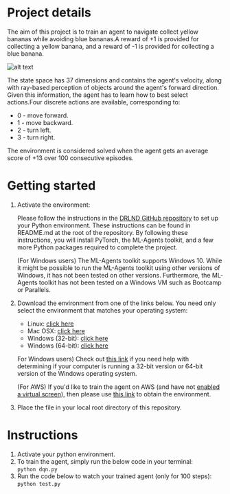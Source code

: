 
# Project details
The aim of this project is to train an agent to navigate collect yellow bananas while avoiding blue bananas.A reward of +1 is provided for collecting a yellow banana, and a reward of -1 is provided for collecting a blue banana. 

![alt text](https://user-images.githubusercontent.com/10624937/42135619-d90f2f28-7d12-11e8-8823-82b970a54d7e.gif)

The state space has 37 dimensions and contains the agent's velocity, along with ray-based perception of objects around the agent's forward direction. Given this information, the agent has to learn how to best select actions.Four discrete actions are available, corresponding to:

* 0 - move forward.
* 1 - move backward.
* 2 - turn left.
* 3 - turn right.

The environment is considered solved when the agent gets an average score of +13 over 100 consecutive episodes.

# Getting started

1. Activate the environment:

    Please follow the instructions in the [DRLND GitHub repository](https://github.com/udacity/deep-reinforcement-learning#dependencies) to set up your Python environment. These instructions can be found in README.md at the root of the repository. By following these instructions, you will install PyTorch, the ML-Agents toolkit, and a few more Python packages required to complete the project.

    (For Windows users) The ML-Agents toolkit supports Windows 10. While it might be possible to run the ML-Agents toolkit using other versions of Windows, it has not been tested on other versions. Furthermore, the ML-Agents toolkit has not been tested on a Windows VM such as Bootcamp or Parallels. 

2. Download the environment from one of the links below. You need only select the environment that matches your operating system:

    * Linux: [click here](https://s3-us-west-1.amazonaws.com/udacity-drlnd/P1/Banana/Banana_Linux.zip)
    * Mac OSX: [click here](https://s3-us-west-1.amazonaws.com/udacity-drlnd/P1/Banana/Banana.app.zip)
    * Windows (32-bit): [click here](https://s3-us-west-1.amazonaws.com/udacity-drlnd/P1/Banana/Banana_Windows_x86.zip)
    * Windows (64-bit): [click here](https://s3-us-west-1.amazonaws.com/udacity-drlnd/P1/Banana/Banana_Windows_x86_64.zip)

    For Windows users) Check out [this link](https://support.microsoft.com/en-us/help/827218/how-to-determine-whether-a-computer-is-running-a-32-bit-version-or-64) if you need help with determining if your computer is running a 32-bit version or 64-bit version of the Windows operating system.

    (For AWS) If you'd like to train the agent on AWS (and have not [enabled a virtual screen](https://github.com/Unity-Technologies/ml-agents/blob/master/docs/Training-on-Amazon-Web-Service.md)), then please use [this link](https://github.com/Unity-Technologies/ml-agents/blob/master/docs/Training-on-Amazon-Web-Service.md) to obtain the environment.

2. Place the file in your local root directory of this repository.

# Instructions

1. Activate your python environment.
2. To train the agent, simply run the below code in your terminal:\
   `python dqn.py`
3. Run the code below to watch your trained agent (only for 100 steps):\
   `python test.py` 
 

